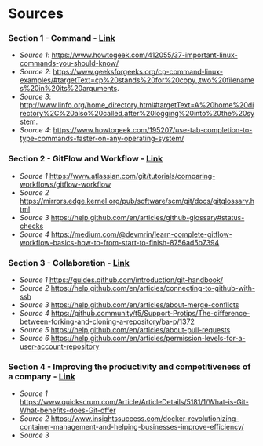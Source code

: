 # Sources

### Section 1 - Command - [Link](https://github.com/tejranu/miniproject-1/blob/master/Section%201%20-%20Command.md)
- *Source 1*: https://www.howtogeek.com/412055/37-important-linux-commands-you-should-know/
- *Source 2*: https://www.geeksforgeeks.org/cp-command-linux-examples/#targetText=cp%20stands%20for%20copy.,two%20filenames%20in%20its%20arguments.
- *Source 3*: http://www.linfo.org/home_directory.html#targetText=A%20home%20directory%2C%20also%20called,after%20logging%20into%20the%20system.
- *Source 4*: https://www.howtogeek.com/195207/use-tab-completion-to-type-commands-faster-on-any-operating-system/

### Section 2 - GitFlow and Workflow - [Link](https://github.com/tejranu/miniproject-1/blob/master/Section%20-%202%20Gitflow%20and%20Workflow.md)
- *Source 1* https://www.atlassian.com/git/tutorials/comparing-workflows/gitflow-workflow
- *Source 2* https://mirrors.edge.kernel.org/pub/software/scm/git/docs/gitglossary.html
- *Source 3* https://help.github.com/en/articles/github-glossary#status-checks
- *Source 4* https://medium.com/@devmrin/learn-complete-gitflow-workflow-basics-how-to-from-start-to-finish-8756ad5b7394

### Section 3 - Collaboration - [Link](https://github.com/tejranu/miniproject-1/blob/master/Section%20-%203%20Collaboration.md)
- *Source 1* https://guides.github.com/introduction/git-handbook/
- *Source 2* https://help.github.com/en/articles/connecting-to-github-with-ssh
- *Source 3* https://help.github.com/en/articles/about-merge-conflicts
- *Source 4* https://github.community/t5/Support-Protips/The-difference-between-forking-and-cloning-a-repository/ba-p/1372
- *Source 5* https://help.github.com/en/articles/about-pull-requests
- *Source 6* https://help.github.com/en/articles/permission-levels-for-a-user-account-repository

### Section 4 - Improving the productivity and competitiveness of a company - [Link]()
- *Source 1* https://www.quickscrum.com/Article/ArticleDetails/5181/1/What-is-Git-What-benefits-does-Git-offer
- *Source 2* https://www.insightssuccess.com/docker-revolutionizing-container-management-and-helping-businesses-improve-efficiency/
- *Source 3*
